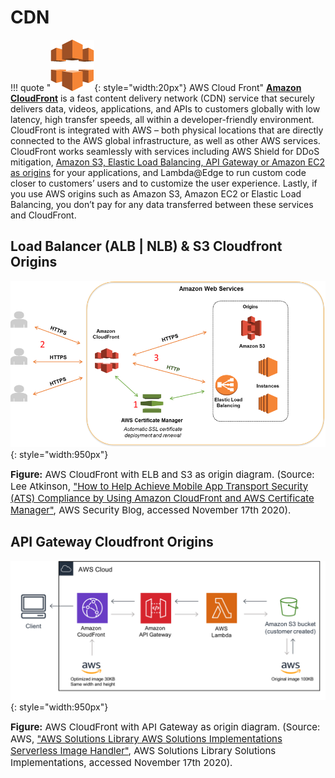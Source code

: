 # CDN 

!!! quote "![leverage-aws-ec2](../../assets/images/icons/aws-emojipack/NetworkingContentDelivery_AmazonCloudFront.png "Leverage"){: style="width:20px"} AWS Cloud Front"
    [**Amazon CloudFront**](https://aws.amazon.com/cloudfront/) is a fast content delivery network (CDN) service that securely delivers data, videos, 
    applications, and APIs to customers globally with low latency, high transfer speeds, all within a developer-friendly
    environment. CloudFront is integrated with AWS – both physical locations that are directly connected to the AWS
    global infrastructure, as well as other AWS services. CloudFront works seamlessly with services including AWS
    Shield for DDoS mitigation, 
    [Amazon S3, Elastic Load Balancing, API Gateway or Amazon EC2 as origins](https://docs.aws.amazon.com/cloudfront/latest/APIReference/API_Origin.html)
    for your applications, and Lambda@Edge to run custom code closer to customers’ users and to customize the user
    experience. Lastly, if you use AWS origins such as Amazon S3, Amazon EC2 or Elastic Load Balancing, you don’t pay 
    for any data transferred between these services and CloudFront.
    
## Load Balancer (ALB | NLB) & S3 Cloudfront Origins 

![leverage-aws-cloudfront](../../assets/images/diagrams/aws-cloudfront-acm-elb-s3.png "Leverage"){: style="width:950px"}
<figcaption style="font-size:15px">
<b>Figure:</b> AWS CloudFront with ELB and S3 as origin diagram.
(Source: Lee Atkinson, 
<a href="https://aws.amazon.com/blogs/security/how-to-help-achieve-mobile-app-transport-security-compliance-by-using-amazon-cloudfront-and-aws-certificate-manager/">
"How to Help Achieve Mobile App Transport Security (ATS) Compliance by Using Amazon CloudFront and AWS Certificate Manager"</a>,
AWS Security Blog, accessed November 17th 2020).
</figcaption>

## API Gateway Cloudfront Origins 

![leverage-aws-cloudfront](../../assets/images/diagrams/aws-cloudfront-api-gw.png "Leverage"){: style="width:950px"}
<figcaption style="font-size:15px">
<b>Figure:</b> AWS CloudFront with API Gateway as origin diagram.
(Source: AWS, 
<a href="https://aws.amazon.com/solutions/implementations/serverless-image-handler/">
"AWS Solutions Library  AWS Solutions Implementations Serverless Image Handler"</a>,
AWS Solutions Library Solutions Implementations, accessed November 17th 2020).
</figcaption>